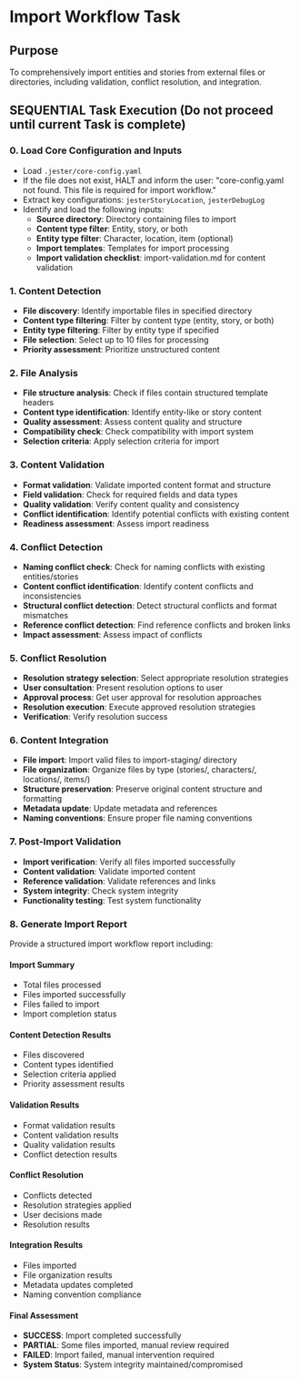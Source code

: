 <!-- Powered by BMAD™ Core -->

# Import Workflow Task

## Purpose

To comprehensively import entities and stories from external files or directories, including validation, conflict resolution, and integration.

## SEQUENTIAL Task Execution (Do not proceed until current Task is complete)

### 0. Load Core Configuration and Inputs

- Load `.jester/core-config.yaml`
- If the file does not exist, HALT and inform the user: "core-config.yaml not found. This file is required for import workflow."
- Extract key configurations: `jesterStoryLocation`, `jesterDebugLog`
- Identify and load the following inputs:
  - **Source directory**: Directory containing files to import
  - **Content type filter**: Entity, story, or both
  - **Entity type filter**: Character, location, item (optional)
  - **Import templates**: Templates for import processing
  - **Import validation checklist**: import-validation.md for content validation

### 1. Content Detection

- **File discovery**: Identify importable files in specified directory
- **Content type filtering**: Filter by content type (entity, story, or both)
- **Entity type filtering**: Filter by entity type if specified
- **File selection**: Select up to 10 files for processing
- **Priority assessment**: Prioritize unstructured content

### 2. File Analysis

- **File structure analysis**: Check if files contain structured template headers
- **Content type identification**: Identify entity-like or story content
- **Quality assessment**: Assess content quality and structure
- **Compatibility check**: Check compatibility with import system
- **Selection criteria**: Apply selection criteria for import

### 3. Content Validation

- **Format validation**: Validate imported content format and structure
- **Field validation**: Check for required fields and data types
- **Quality validation**: Verify content quality and consistency
- **Conflict identification**: Identify potential conflicts with existing content
- **Readiness assessment**: Assess import readiness

### 4. Conflict Detection

- **Naming conflict check**: Check for naming conflicts with existing entities/stories
- **Content conflict identification**: Identify content conflicts and inconsistencies
- **Structural conflict detection**: Detect structural conflicts and format mismatches
- **Reference conflict detection**: Find reference conflicts and broken links
- **Impact assessment**: Assess impact of conflicts

### 5. Conflict Resolution

- **Resolution strategy selection**: Select appropriate resolution strategies
- **User consultation**: Present resolution options to user
- **Approval process**: Get user approval for resolution approaches
- **Resolution execution**: Execute approved resolution strategies
- **Verification**: Verify resolution success

### 6. Content Integration

- **File import**: Import valid files to import-staging/ directory
- **File organization**: Organize files by type (stories/, characters/, locations/, items/)
- **Structure preservation**: Preserve original content structure and formatting
- **Metadata update**: Update metadata and references
- **Naming conventions**: Ensure proper file naming conventions

### 7. Post-Import Validation

- **Import verification**: Verify all files imported successfully
- **Content validation**: Validate imported content
- **Reference validation**: Validate references and links
- **System integrity**: Check system integrity
- **Functionality testing**: Test system functionality

### 8. Generate Import Report

Provide a structured import workflow report including:

#### Import Summary
- Total files processed
- Files imported successfully
- Files failed to import
- Import completion status

#### Content Detection Results
- Files discovered
- Content types identified
- Selection criteria applied
- Priority assessment results

#### Validation Results
- Format validation results
- Content validation results
- Quality validation results
- Conflict detection results

#### Conflict Resolution
- Conflicts detected
- Resolution strategies applied
- User decisions made
- Resolution results

#### Integration Results
- Files imported
- File organization results
- Metadata updates completed
- Naming convention compliance

#### Final Assessment
- **SUCCESS**: Import completed successfully
- **PARTIAL**: Some files imported, manual review required
- **FAILED**: Import failed, manual intervention required
- **System Status**: System integrity maintained/compromised